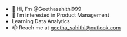 - 👋 Hi, I’m @Geethasahithi999
- 👀 I’m interested in Product Management
- Learning Data Analytics
- 📫 Reach me at geetha_sahithi@outlook.com

<!---
Geethasahithi999/Geethasahithi999 is a ✨ special ✨ repository because its `README.md` (this file) appears on your GitHub profile.
You can click the Preview link to take a look at your changes.
--->
